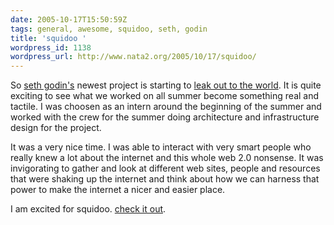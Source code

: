 ```yaml
---
date: 2005-10-17T15:50:59Z
tags: general, awesome, squidoo, seth, godin
title: 'squidoo '
wordpress_id: 1138
wordpress_url: http://www.nata2.org/2005/10/17/squidoo/
---
```


So <a href="http://sethgodin.com">seth godin's</a> newest project is starting to <a href="http://squidoo.com/blog/"> leak out to the world</a>.  It is quite exciting to see what we worked on all summer become something real and tactile. I was choosen as an intern around the beginning of the summer and worked with the crew for the summer doing architecture and infrastructure design for the project. 

It was a very nice time. I was able to interact with very smart people who really knew a lot about the internet and this whole web 2.0 nonsense. It was invigorating to gather and look at different web sites, people and resources that were shaking up the internet and think about how we can harness that power to make the internet a nicer and easier place. 

I am excited for squidoo. <a href="http://squidoo.com">check it out</a>.
